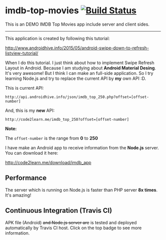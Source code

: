 # imdb-top-movies [![Build Status](https://travis-ci.org/hckhanh/imdb-top-movies.svg)](https://travis-ci.org/hckhanh/imdb-top-movies)
This is an DEMO IMDB Top Movies app include server and client sides.

--------

This application is created by following this tutorial:
	
http://www.androidhive.info/2015/05/android-swipe-down-to-refresh-listview-tutorial/

When I do this tutorial. I just think about how to implement Swipe Refresh Layout in Android. Because I am studying about **Android Material Desing**. It's very awesome!
But I think I can make an full-side application. So I try learning Node.js and try to replace the current API by **my** own API :D.

This is current API:

	http://api.androidhive.info/json/imdb_top_250.php?offset=[offset-number]

And, this is my **new** API:
	
	http://code2learn.me/imdb_top_250?offset=[offset-number]
	
**Note:**

The `offset-number` is the range from **0** to **250**

I have make an Android app to receive information from the **Node.js** server. You can download it here:

http://code2learn.me/download/imdb_app

## Performance

The server which is running on Node.js is faster than PHP server **8x times**. It's amazing!

## Continuous Integration (Travis CI)

APK file (Android) ~~and Node.js server are~~ is tested and deployed automatically by Travis CI host.
Click on the top badge to see more information.